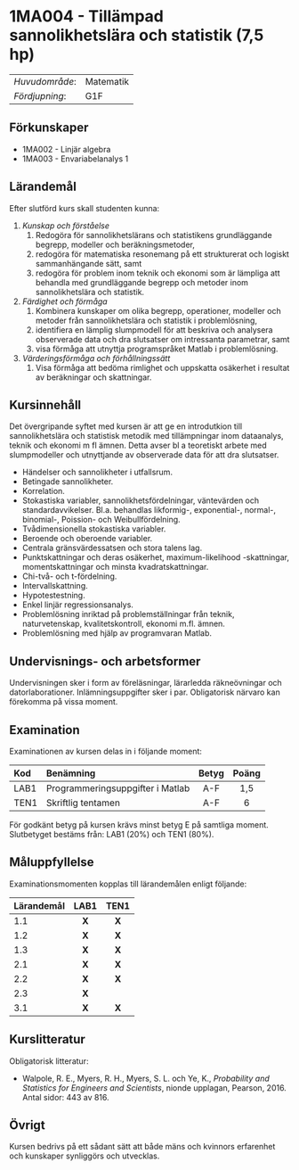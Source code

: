 # 1MA004 - Tillämpad sannolikhetslära och statistik (7,5 hp)

|     |     |
| --- | --- | 
| *Huvudområde*: | Matematik | 
| *Fördjupning*: | G1F | 

## Förkunskaper

- 1MA002 - Linjär algebra
- 1MA003 - Envariabelanalys 1

## Lärandemål

Efter slutförd kurs skall studenten kunna:

1. *Kunskap och förståelse*
    1. Redogöra för sannolikhetslärans och statistikens grundläggande begrepp, modeller och beräkningsmetoder,
    2. redogöra för matematiska resonemang på ett strukturerat och logiskt sammanhängande sätt, samt
    3. redogöra för problem inom teknik och ekonomi som är lämpliga att behandla med grundläggande begrepp och metoder inom sannolikhetslära och statistik.
2. *Färdighet och förmåga*
    1. Kombinera kunskaper om olika begrepp, operationer, modeller och metoder från sannolikhetslära och statistik i problemlösning,
    2. identifiera en lämplig slumpmodell för att beskriva och analysera observerade data och dra slutsatser om intressanta parametrar, samt
    3. visa förmåga att utnyttja programspråket Matlab i problemlösning.
3. *Värderingsförmåga och förhållningssätt*
    1. Visa förmåga att bedöma rimlighet och uppskatta osäkerhet i resultat av beräkningar och skattningar. 

## Kursinnehåll

Det övergripande syftet med kursen är att ge en introdutkion till sannolikhetslära och statistisk metodik med tillämpningar inom dataanalys, teknik och ekonomi m fl ämnen. Detta avser bl a teoretiskt arbete med slumpmodeller och utnyttjande av observerade data för att dra slutsatser.

- Händelser och sannolikheter i utfallsrum. 
- Betingade sannolikheter. 
- Korrelation. 
- Stokastiska variabler, sannolikhetsfördelningar, väntevärden och standardavvikelser. Bl.a. behandlas likformig-, exponential-, normal-, binomial-, Poission- och Weibullfördelning. 
- Tvådimensionella stokastiska variabler. 
- Beroende och oberoende variabler. 
- Centrala gränsvärdessatsen och stora talens lag.
- Punktskattningar och deras osäkerhet, maximum-likelihood -skattningar, momentskattningar och minsta kvadratskattningar. 
- Chi-två- och t-fördelning. 
- Intervallskattning. 
- Hypotestestning. 
- Enkel linjär regressionsanalys. 
- Problemlösning inriktad på problemställningar från teknik, naturvetenskap, kvalitetskontroll, ekonomi m.fl. ämnen.
- Problemlösning med hjälp av programvaran Matlab.

## Undervisnings- och arbetsformer

Undervisningen sker i form av föreläsningar, lärarledda räkneövningar och datorlaborationer. Inlämningsuppgifter sker i par. Obligatorisk närvaro kan förekomma på vissa moment.

## Examination
 
Examinationen av kursen delas in i följande moment:

| Kod  | Benämning                        | Betyg | Poäng |  
| :--- | :------------------------        | :---: | :---: |  
| LAB1 | Programmeringsuppgifter i Matlab | A-F   | 1,5   |  
| TEN1 | Skriftlig tentamen               | A-F   | 6     |  

För godkänt betyg på kursen krävs minst betyg E på samtliga moment. Slutbetyget bestäms från: LAB1 (20%) och TEN1 (80%).

## Måluppfyllelse

Examinationsmomenten kopplas till lärandemålen enligt följande:

| Lärandemål | LAB1  | TEN1  |  
| :--------- | :---: | :---: |  
| 1.1        | **X** | **X** |  
| 1.2        | **X** | **X** |  
| 1.3        | **X** | **X** |  
| 2.1        | **X** | **X** |  
| 2.2        | **X** | **X** |  
| 2.3        | **X** |       |  
| 3.1        | **X** | **X** |  

## Kurslitteratur

Obligatorisk litteratur: 

- Walpole, R. E., Myers, R. H., Myers, S. L. och Ye, K., *Probability and Statistics for Engineers and Scientists*, nionde upplagan, Pearson, 2016. Antal sidor: 443 av 816.

## Övrigt

Kursen bedrivs på ett sådant sätt att både mäns och kvinnors erfarenhet och kunskaper synliggörs och utvecklas.